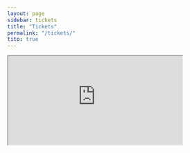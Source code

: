 ```yaml
---
layout: page
sidebar: tickets
title: "Tickets"
permalink: "/tickets/"
tito: true
---
```

<tito-widget event="djangosociety/pycon-namibia-2016"></tito-widget>

<iframe width="402" height="205" src="https://docs.google.com/spreadsheets/d/1qftQOxqtYI4FuswnDonn-jO96n8VAqE0tm_sgwj2jNQ/pubhtml?gid=0&amp;single=true&amp;widget=true&amp;headers=false"></iframe>